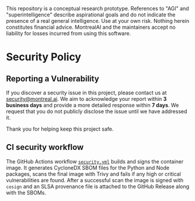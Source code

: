 This repository is a conceptual research prototype. References to "AGI" and "superintelligence" describe aspirational goals and do not indicate the presence of a real general intelligence. Use at your own risk. Nothing herein constitutes financial advice. MontrealAI and the maintainers accept no liability for losses incurred from using this software.

# Security Policy

## Reporting a Vulnerability

If you discover a security issue in this project, please contact us at <security@montreal.ai>.
We aim to acknowledge your report within **3 business days** and provide a more detailed
response within **7 days**. We request that you do not publicly disclose the issue
until we have addressed it.

Thank you for helping keep this project safe.

## CI security workflow

The GitHub Actions workflow [`security.yml`](.github/workflows/security.yml) builds and signs the container image. It generates CycloneDX SBOM files for the Python and Node packages, scans the final image with Trivy and fails if any high or critical vulnerabilities are found. After a successful scan the image is signed with `cosign` and an SLSA provenance file is attached to the GitHub Release along with the SBOMs.
